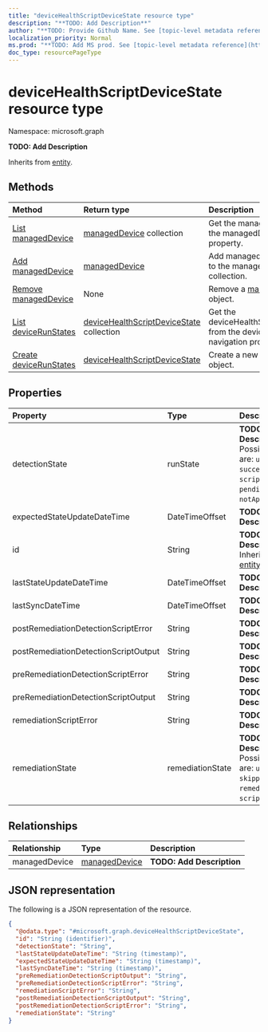 ```yaml
---
title: "deviceHealthScriptDeviceState resource type"
description: "**TODO: Add Description**"
author: "**TODO: Provide Github Name. See [topic-level metadata reference](https://msgo.azurewebsites.net/add/document/guidelines/metadata.html#topic-level-metadata)**"
localization_priority: Normal
ms.prod: "**TODO: Add MS prod. See [topic-level metadata reference](https://msgo.azurewebsites.net/add/document/guidelines/metadata.html#topic-level-metadata)**"
doc_type: resourcePageType
---
```


# deviceHealthScriptDeviceState resource type


Namespace: microsoft.graph

**TODO: Add Description**


Inherits from [entity](../resources/entity.md).

## Methods
|Method|Return type|Description|
|:---|:---|:---|
|[List managedDevice](../api/devicehealthscriptdevicestate-list-manageddevice.md)|[managedDevice](../resources/manageddevice.md) collection|Get the managedDevices from the managedDevice navigation property.|
|[Add managedDevice](../api/devicehealthscriptdevicestate-post-manageddevice.md)|[managedDevice](../resources/manageddevice.md)|Add managedDevice by posting to the managedDevice collection.|
|[Remove managedDevice](../api/devicehealthscriptdevicestate-delete-manageddevice.md)|None|Remove a [managedDevice](../resources/manageddevice.md) object.|
|[List deviceRunStates](../api/devicehealthscript-list-devicerunstates.md)|[deviceHealthScriptDeviceState](../resources/devicehealthscriptdevicestate.md) collection|Get the deviceHealthScriptDeviceStates from the deviceRunStates navigation property.|
|[Create deviceRunStates](../api/devicehealthscript-post-devicerunstates.md)|[deviceHealthScriptDeviceState](../resources/devicehealthscriptdevicestate.md)|Create a new deviceRunStates object.|

## Properties
|Property|Type|Description|
|:---|:---|:---|
|detectionState|runState|**TODO: Add Description**. Possible values are: `unknown`, `success`, `fail`, `scriptError`, `pending`, `notApplicable`.|
|expectedStateUpdateDateTime|DateTimeOffset|**TODO: Add Description**|
|id|String|**TODO: Add Description** Inherited from [entity](../resources/entity.md)|
|lastStateUpdateDateTime|DateTimeOffset|**TODO: Add Description**|
|lastSyncDateTime|DateTimeOffset|**TODO: Add Description**|
|postRemediationDetectionScriptError|String|**TODO: Add Description**|
|postRemediationDetectionScriptOutput|String|**TODO: Add Description**|
|preRemediationDetectionScriptError|String|**TODO: Add Description**|
|preRemediationDetectionScriptOutput|String|**TODO: Add Description**|
|remediationScriptError|String|**TODO: Add Description**|
|remediationState|remediationState|**TODO: Add Description**. Possible values are: `unknown`, `skipped`, `success`, `remediationFailed`, `scriptError`.|

## Relationships
|Relationship|Type|Description|
|:---|:---|:---|
|managedDevice|[managedDevice](../resources/manageddevice.md)|**TODO: Add Description**|

## JSON representation
The following is a JSON representation of the resource.
<!-- {
  "blockType": "resource",
  "keyProperty": "id",
  "@odata.type": "microsoft.graph.deviceHealthScriptDeviceState",
  "baseType": "microsoft.graph.entity",
  "openType": false
}
-->
``` json
{
  "@odata.type": "#microsoft.graph.deviceHealthScriptDeviceState",
  "id": "String (identifier)",
  "detectionState": "String",
  "lastStateUpdateDateTime": "String (timestamp)",
  "expectedStateUpdateDateTime": "String (timestamp)",
  "lastSyncDateTime": "String (timestamp)",
  "preRemediationDetectionScriptOutput": "String",
  "preRemediationDetectionScriptError": "String",
  "remediationScriptError": "String",
  "postRemediationDetectionScriptOutput": "String",
  "postRemediationDetectionScriptError": "String",
  "remediationState": "String"
}
```

